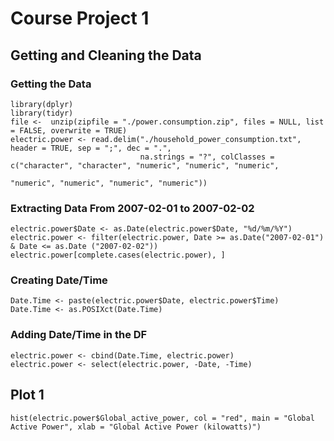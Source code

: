 # Course Project 1

## Getting and Cleaning the Data

### Getting the Data

```
library(dplyr)
library(tidyr)
file <-  unzip(zipfile = "./power.consumption.zip", files = NULL, list = FALSE, overwrite = TRUE)
electric.power <- read.delim("./household_power_consumption.txt", header = TRUE, sep = ";", dec = ".",
                             na.strings = "?", colClasses = c("character", "character", "numeric", "numeric", "numeric", 
                                                              "numeric", "numeric", "numeric", "numeric"))
```                                                              

### Extracting Data From 2007-02-01 to 2007-02-02

```
electric.power$Date <- as.Date(electric.power$Date, "%d/%m/%Y")
electric.power <- filter(electric.power, Date >= as.Date("2007-02-01") & Date <= as.Date ("2007-02-02"))
electric.power[complete.cases(electric.power), ]
```

### Creating Date/Time

```
Date.Time <- paste(electric.power$Date, electric.power$Time)
Date.Time <- as.POSIXct(Date.Time)
```

### Adding Date/Time in the DF

```
electric.power <- cbind(Date.Time, electric.power) 
electric.power <- select(electric.power, -Date, -Time)
```

## Plot 1

```
hist(electric.power$Global_active_power, col = "red", main = "Global Active Power", xlab = "Global Active Power (kilowatts)")
```







